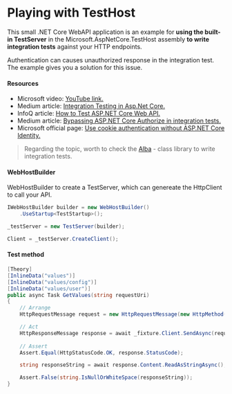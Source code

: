 # Playing with TestHost

This small .NET Core WebAPI application is an example for **using the built-in TestServer** in the Microsoft.AspNetCore.TestHost assembly **to write integration tests** against your HTTP endpoints.

Authentication can causes unauthorized response in the integration test. The example gives you a solution for this issue.

#### Resources
- Microsoft video: [YouTube link.](https://www.youtube.com/watch?v=O3AvN2Rr1uI "YouTube link")
- Medium article: [Integration Testing in Asp.Net Core.](https://koukia.ca/integration-testing-in-asp-net-core-2-0-51d14ede3968 "Integration Testing in Asp.Net Core")
- InfoQ article: [How to Test ASP.NET Core Web API.](https://www.infoq.com/articles/testing-aspnet-core-web-api "How to Test ASP.NET Core Web API")
- Medium article: [Bypassing ASP.NET Core Authorize in integration tests.](https://medium.com/jackwild/bypassing-asp-net-core-2-0-authorize-tags-in-integration-tests-7bda8fcb0eca "Bypassing ASP.NET Core Authorize in integration tests")
- Microsoft official page: [Use cookie authentication without ASP.NET Core Identity.](https://docs.microsoft.com/en-ie/aspnet/core/security/authentication/cookie?view=aspnetcore-2.2 "Use cookie authentication without ASP.NET Core Identity")

> Regarding the topic, worth to check the [Alba](http://jasperfx.github.io/alba/getting_started "Alba") - class library to write integration tests.

#### WebHostBuilder

WebHostBuilder to create a TestServer, which can genereate the HttpClient to call your API.

```csharp
IWebHostBuilder builder = new WebHostBuilder()
    .UseStartup<TestStartup>();

_testServer = new TestServer(builder);

Client = _testServer.CreateClient();
```

#### Test method

```csharp
[Theory]
[InlineData("values")]
[InlineData("values/config")]
[InlineData("values/user")]
public async Task GetValues(string requestUri)
{
    // Arrange
    HttpRequestMessage request = new HttpRequestMessage(new HttpMethod("GET"), requestUri);

    // Act
    HttpResponseMessage response = await _fixture.Client.SendAsync(request);
    
    // Assert
    Assert.Equal(HttpStatusCode.OK, response.StatusCode);

    string responseString = await response.Content.ReadAsStringAsync();

    Assert.False(string.IsNullOrWhiteSpace(responseString));
}
```
